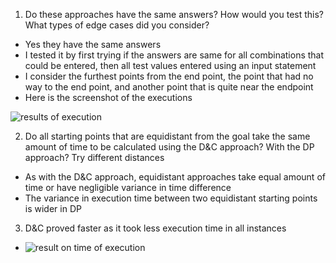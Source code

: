 1. Do these approaches have the same answers? How would you test this? What types of edge cases did you consider?
  - Yes they have the same answers
  - I tested it by first trying if the answers are same for all combinations that could be entered, then all test values entered using an input statement
  - I consider the furthest points from the end point, the point that had no way to the end point, and another point that is quite near the endpoint
  - Here is the screenshot of the executions

![results of execution](https://github.com/PhillipSaint254/maze-puzzle-coin-collector/assets/75745682/ef94f31c-c68f-4457-8a23-4830c282352b)

2. Do all starting points that are equidistant from the goal take the same amount of time to be calculated using the D&C approach? With the DP approach? Try different distances
  -  As with the D&C approach, equidistant approaches take equal amount of time or have negligible variance in time difference
  -  The variance in execution time between two equidistant starting points is wider in DP
3. D&C proved faster as it took less execution time in all instances

  - ![result on time of execution](https://github.com/PhillipSaint254/maze-puzzle-coin-collector/assets/75745682/0949c577-9547-4c1c-88c4-0a56b6d8d2af)
